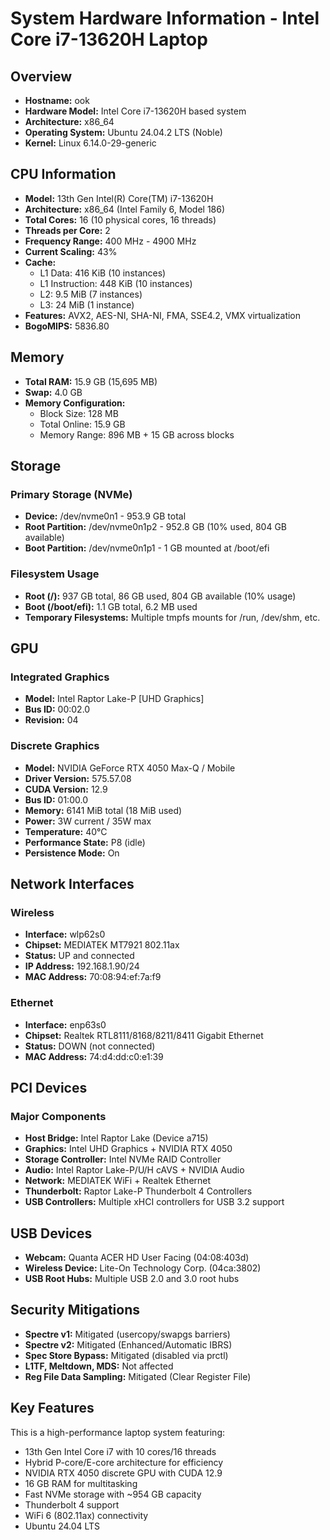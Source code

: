 # System Hardware Information - Intel Core i7-13620H Laptop

## Overview
- **Hostname:** ook
- **Hardware Model:** Intel Core i7-13620H based system
- **Architecture:** x86_64
- **Operating System:** Ubuntu 24.04.2 LTS (Noble)
- **Kernel:** Linux 6.14.0-29-generic

## CPU Information
- **Model:** 13th Gen Intel(R) Core(TM) i7-13620H
- **Architecture:** x86_64 (Intel Family 6, Model 186)
- **Total Cores:** 16 (10 physical cores, 16 threads)
- **Threads per Core:** 2
- **Frequency Range:** 400 MHz - 4900 MHz
- **Current Scaling:** 43%
- **Cache:**
  - L1 Data: 416 KiB (10 instances)
  - L1 Instruction: 448 KiB (10 instances)
  - L2: 9.5 MiB (7 instances)
  - L3: 24 MiB (1 instance)
- **Features:** AVX2, AES-NI, SHA-NI, FMA, SSE4.2, VMX virtualization
- **BogoMIPS:** 5836.80

## Memory
- **Total RAM:** 15.9 GB (15,695 MB)
- **Swap:** 4.0 GB
- **Memory Configuration:**
  - Block Size: 128 MB
  - Total Online: 15.9 GB
  - Memory Range: 896 MB + 15 GB across blocks

## Storage
### Primary Storage (NVMe)
- **Device:** /dev/nvme0n1 - 953.9 GB total
- **Root Partition:** /dev/nvme0n1p2 - 952.8 GB (10% used, 804 GB available)
- **Boot Partition:** /dev/nvme0n1p1 - 1 GB mounted at /boot/efi

### Filesystem Usage
- **Root (/):** 937 GB total, 86 GB used, 804 GB available (10% usage)
- **Boot (/boot/efi):** 1.1 GB total, 6.2 MB used
- **Temporary Filesystems:** Multiple tmpfs mounts for /run, /dev/shm, etc.

## GPU
### Integrated Graphics
- **Model:** Intel Raptor Lake-P [UHD Graphics]
- **Bus ID:** 00:02.0
- **Revision:** 04

### Discrete Graphics
- **Model:** NVIDIA GeForce RTX 4050 Max-Q / Mobile
- **Driver Version:** 575.57.08
- **CUDA Version:** 12.9
- **Bus ID:** 01:00.0
- **Memory:** 6141 MiB total (18 MiB used)
- **Power:** 3W current / 35W max
- **Temperature:** 40°C
- **Performance State:** P8 (idle)
- **Persistence Mode:** On

## Network Interfaces
### Wireless
- **Interface:** wlp62s0
- **Chipset:** MEDIATEK MT7921 802.11ax
- **Status:** UP and connected
- **IP Address:** 192.168.1.90/24
- **MAC Address:** 70:08:94:ef:7a:f9

### Ethernet
- **Interface:** enp63s0
- **Chipset:** Realtek RTL8111/8168/8211/8411 Gigabit Ethernet
- **Status:** DOWN (not connected)
- **MAC Address:** 74:d4:dd:c0:e1:39

## PCI Devices
### Major Components
- **Host Bridge:** Intel Raptor Lake (Device a715)
- **Graphics:** Intel UHD Graphics + NVIDIA RTX 4050
- **Storage Controller:** Intel NVMe RAID Controller
- **Audio:** Intel Raptor Lake-P/U/H cAVS + NVIDIA Audio
- **Network:** MEDIATEK WiFi + Realtek Ethernet
- **Thunderbolt:** Raptor Lake-P Thunderbolt 4 Controllers
- **USB Controllers:** Multiple xHCI controllers for USB 3.2 support

## USB Devices
- **Webcam:** Quanta ACER HD User Facing (04:08:403d)
- **Wireless Device:** Lite-On Technology Corp. (04ca:3802)
- **USB Root Hubs:** Multiple USB 2.0 and 3.0 root hubs

## Security Mitigations
- **Spectre v1:** Mitigated (usercopy/swapgs barriers)
- **Spectre v2:** Mitigated (Enhanced/Automatic IBRS)
- **Spec Store Bypass:** Mitigated (disabled via prctl)
- **L1TF, Meltdown, MDS:** Not affected
- **Reg File Data Sampling:** Mitigated (Clear Register File)

## Key Features
This is a high-performance laptop system featuring:
- 13th Gen Intel Core i7 with 10 cores/16 threads
- Hybrid P-core/E-core architecture for efficiency
- NVIDIA RTX 4050 discrete GPU with CUDA 12.9
- 16 GB RAM for multitasking
- Fast NVMe storage with ~954 GB capacity
- Thunderbolt 4 support
- WiFi 6 (802.11ax) connectivity
- Ubuntu 24.04 LTS